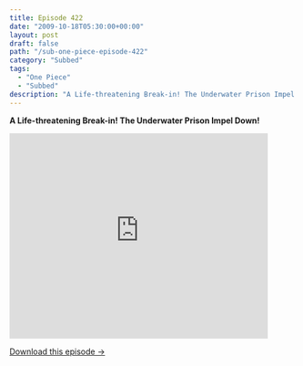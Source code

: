 ```yaml
---
title: Episode 422
date: "2009-10-18T05:30:00+00:00"
layout: post
draft: false
path: "/sub-one-piece-episode-422"
category: "Subbed"
tags:
  - "One Piece"
  - "Subbed"
description: "A Life-threatening Break-in! The Underwater Prison Impel Down!"
---
```


**A Life-threatening Break-in! The Underwater Prison Impel Down!**

<iframe width="640" height="360" src="https://www.rapidvideo.com/e/G0NO5T7IAC" frameborder="0" marginwidth=0 marginheight=0 scrolling=no allowfullscreen style="max-width:90%;"></iframe>

<a href="http://ouo.io/qs/eCodkFEQ?s=https://www.rapidvideo.com/d/G0NO5T7IAC" class="styled_a">Download this episode →</a>

